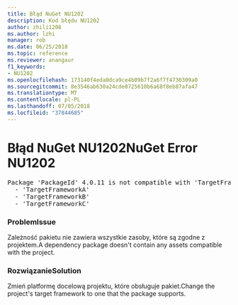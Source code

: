 ```yaml
---
title: Błąd NuGet NU1202
description: Kod błędu NU1202
author: zhili1208
ms.author: lzhi
manager: rob
ms.date: 06/25/2018
ms.topic: reference
ms.reviewer: anangaur
f1_keywords:
- NU1202
ms.openlocfilehash: 173140f4eda0dca9ce4b09b7f2a6f7f4730309a0
ms.sourcegitcommit: 8e3546ab630a24cde8725610b6a68f8eb87afa47
ms.translationtype: MT
ms.contentlocale: pl-PL
ms.lasthandoff: 07/05/2018
ms.locfileid: "37844685"
---
```

# <a name="nuget-error-nu1202"></a><span data-ttu-id="642a0-103">Błąd NuGet NU1202</span><span class="sxs-lookup"><span data-stu-id="642a0-103">NuGet Error NU1202</span></span>

<pre>Package 'PackageId' 4.0.11 is not compatible with 'TargetFramework'. Package 'PackageId' 4.0.11 supports:<br/>  - 'TargetFrameworkA'<br/>  - 'TargetFrameworkB'<br/>  - 'TargetFrameworkC'</pre>

### <a name="issue"></a><span data-ttu-id="642a0-104">Problem</span><span class="sxs-lookup"><span data-stu-id="642a0-104">Issue</span></span>
<span data-ttu-id="642a0-105">Zależność pakietu nie zawiera wszystkie zasoby, które są zgodne z projektem.</span><span class="sxs-lookup"><span data-stu-id="642a0-105">A dependency package doesn't contain any assets compatible with the project.</span></span>

### <a name="solution"></a><span data-ttu-id="642a0-106">Rozwiązanie</span><span class="sxs-lookup"><span data-stu-id="642a0-106">Solution</span></span>
<span data-ttu-id="642a0-107">Zmień platformę docelową projektu, które obsługuje pakiet.</span><span class="sxs-lookup"><span data-stu-id="642a0-107">Change the project's target framework to one that the package supports.</span></span>